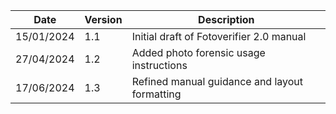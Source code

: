 | **Date**   | **Version** | **Description**                               |
| ---------- | ----------- | --------------------------------------------- | 
| 15/01/2024 | 1.1         | Initial draft of Fotoverifier 2.0 manual      | 
| 27/04/2024 | 1.2         | Added photo forensic usage instructions       | 
| 17/06/2024 | 1.3         | Refined manual guidance and layout formatting |
